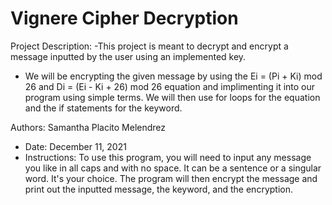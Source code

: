 # Vignere Cipher Decryption

Project Description:
-This project is meant to decrypt and encrypt a message inputted by the user using an implemented key. 
  - We will be encrypting the given message by using the Ei = (Pi + Ki) mod 26 and Di = (Ei - Ki + 26) mod 26 equation and implimenting it into our program using simple terms. We     will then use for loops for the equation and the if statements for the keyword. 

Authors:
Samantha Placito Melendrez
- Date: December 11, 2021
- Instructions: To use this program, you will need to input any message you like in all caps and with no space. It can be a sentence or a singular word. It's your choice. The program will then encrypt the message and print out the inputted message, the keyword, and the encryption. 

